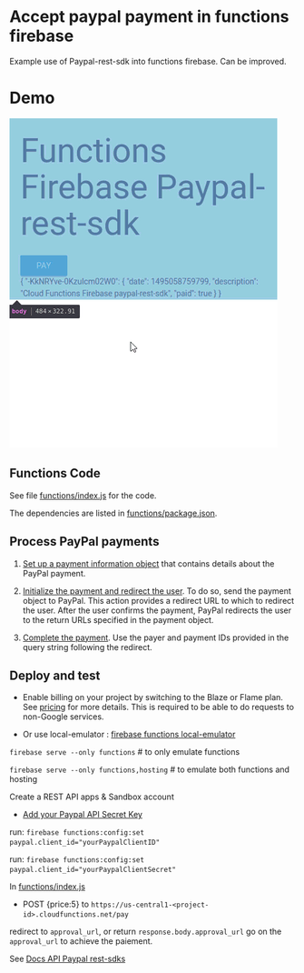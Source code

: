 # Accept paypal payment in functions firebase

Example use of Paypal-rest-sdk into functions firebase.
Can be improved.
# Demo
![](public/Demo.gif)

## Functions Code

See file [functions/index.js](functions/index.js) for the code.

The dependencies are listed in [functions/package.json](functions/package.json).

## Process PayPal payments

1. [Set up a payment information object](https://developer.paypal.com/docs/api/quickstart/payments/#set-up-the-payment-information-object) that contains details about the PayPal payment.

2. [Initialize the payment and redirect the user](https://developer.paypal.com/docs/api/quickstart/payments/#initialize-the-payment-and-redirect-the-user). To do so, send the payment object to PayPal. This action provides a redirect URL to which to redirect the user. After the user confirms the payment, PayPal redirects the user to the return URLs specified in the payment object.

3. [Complete the payment](https://developer.paypal.com/docs/api/quickstart/payments/#complete-the-payment). Use the payer and payment IDs provided in the query string following the redirect.


## Deploy and test

 - Enable billing on your project by switching to the Blaze or Flame plan. See [pricing](https://firebase.google.com/pricing/) for more details. This is required to be able to do requests to non-Google services.
  
 - Or use local-emulator : [firebase functions local-emulator](https://firebase.google.com/docs/functions/local-emulator)
  
`firebase serve --only functions` # to only emulate functions

`firebase serve --only functions,hosting` # to emulate both functions and hosting

  Create a REST API apps & Sandbox account
 - [Add your Paypal API Secret Key](https://developer.paypal.com/developer/applications/)
  

run: `firebase functions:config:set paypal.client_id="yourPaypalClientID"`

run: `firebase functions:config:set paypal.client_id="yourPaypalClientSecret"`

  In
[functions/index.js](functions/index.js) 

- POST {price:5} to `https://us-central1-<project-id>.cloudfunctions.net/pay` 

redirect to `approval_url`, or
return `response.body.approval_url` go on the `approval_url` to achieve the paiement.

See [Docs API Paypal rest-sdks](https://developer.paypal.com/docs/api/rest-sdks/)
